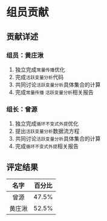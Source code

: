 # 组员贡献

## 贡献详述

### 组员：黄庄湫

1. 独立完成```常量传播```优化
2. 完成```活跃变量分析```代码
3. 共同讨论```活跃变量分析```具体集合的计算
4. 完成```常量传播``` ```活跃变量分析```相关报告
### 组长：曾源
1. 独立完成```循环不变式外提```优化
2. 提出```活跃变量分析```数据流方程
3. 共同讨论```活跃变量分析```具体集合的计算
4. 完成```循环不变式外提```相关报告

## 评定结果

|名字|百分比|
|:-:|:-:|
|曾源|47.5%|
|黄庄湫|52.5%|

